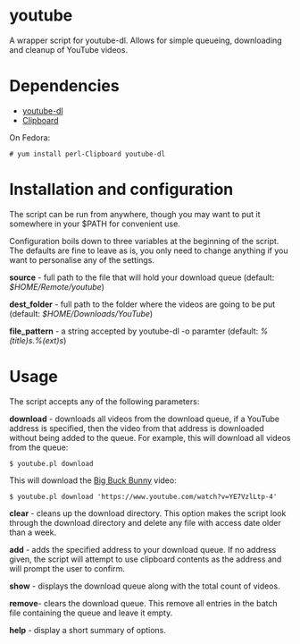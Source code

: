 # youtube
A wrapper script for youtube-dl. Allows for simple queueing, downloading and cleanup of YouTube videos.

# Dependencies
* [youtube-dl](http://rg3.github.io/youtube-dl/)
* [Clipboard](https://metacpan.org/pod/Clipboard)

On Fedora:

    # yum install perl-Clipboard youtube-dl

# Installation and configuration
The script can be run from anywhere, though you may want to put it somewhere in your $PATH for convenient use.

Configuration boils down to three variables at the beginning of the script. The defaults are fine to leave as is, you only need to change anything if you want to personalise any of the settings.

**source** - full path to the file that will hold your download queue (default: _$HOME/Remote/youtube_)

**dest_folder** - full path to the folder where the videos are going to be put (default: _$HOME/Downloads/YouTube_)

**file_pattern** - a string accepted by youtube-dl -o paramter (default: _%(title)s.%(ext)s_)

# Usage
The script accepts any of the following parameters:

**download** - downloads all videos from the download queue, if a YouTube address is specified, then the video from that address is downloaded without being added to the queue.
For example, this will download all videos from the queue:

    $ youtube.pl download
This will download the [Big Buck Bunny](https://www.youtube.com/watch?v=YE7VzlLtp-4) video:

    $ youtube.pl download 'https://www.youtube.com/watch?v=YE7VzlLtp-4'
    
**clear** - cleans up the download directory. This option makes the script look through the download directory and delete any file with access date older than a week.

**add** - adds the specified address to your download queue. If no address given, the script will attempt to use clipboard contents as the address and will prompt the user to confirm.

**show** - displays the download queue along with the total count of videos.

**remove**- clears the download queue. This remove all entries in the batch file containing the queue and leave it empty.

**help** - display a short summary of options.
